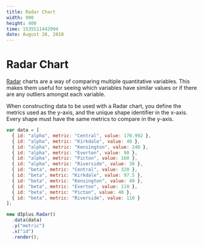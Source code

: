 ```yaml
---
title: Radar Chart
width: 990
height: 400
time: 1535511442994
date: August 28, 2018
---
```


# Radar Chart

[Radar](http://d3plus.org/docs/#Radar) charts are a way of comparing multiple quantitative variables. This makes them useful for seeing which variables have similar values or if there are any outliers amongst each variable. 

When constructing data to be used with a Radar chart, you define the metrics used as the y-axis, and the unique shape identifier in the x-axis. Every shape must have the same metrics to compare in the y-axis.



```js
var data = [
  { id: "alpha", metric: "Central", value: 170.992 },
  { id: "alpha", metric: "Kirkdale", value: 40 },
  { id: "alpha", metric: "Kensington", value: 240 },
  { id: "alpha", metric: "Everton", value: 90 },
  { id: "alpha", metric: "Picton", value: 160 },
  { id: "alpha", metric: "Riverside", value: 30 },
  { id: "beta", metric: "Central", value: 320 },
  { id: "beta", metric: "Kirkdale", value: 97.5 },
  { id: "beta", metric: "Kensington", value: 40 },
  { id: "beta", metric: "Everton", value: 110 },
  { id: "beta", metric: "Picton", value: 40 },
  { id: "beta", metric: "Riverside", value: 110 }
];

new d3plus.Radar()
  .data(data)
  .y("metric")
  .x("id")
  .render();
```

